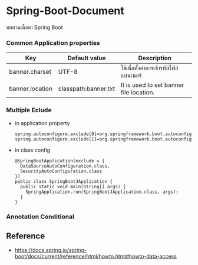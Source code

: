 # Spring-Boot-Document
ทบทวนเนื้อหา Spring Boot

### Common Application properties

| Key      | Default value | Description |
| ------------- | ------------- |-------------|
| banner.charset  | UTF-8  |ใช้เพื่อตั้งค่าการเข้ารหัสไฟล์แบนเนอร์  |
| banner.location  | classpath:banner.txt  |It is used to set banner file location. |


### Multiple Eclude

- in application.property

      spring.autoconfigure.exclude[0]=org.springframework.boot.autoconfigure.jdbc.DataSourceAutoConfiguration
      spring.autoconfigure.exclude[1]=org.springframework.boot.autoconfigure.security.servlet.SecurityAutoConfiguration
      
- in class config

      @SpringBootApplication(exclude = {
        DataSourceAutoConfiguration.class,
        SecurityAutoConfiguration.class
      })
      public class SpringBootJApplication {
        public static void main(String[] args) {
          SpringApplication.run(SpringBootJApplication.class, args);
        }
      }

### Annotation Conditional

## Reference

- https://docs.spring.io/spring-boot/docs/current/reference/html/howto.html#howto-data-access
